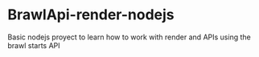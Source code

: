 # BrawlApi-render-nodejs
Basic nodejs proyect to learn how to work with render and APIs using the brawl starts API
